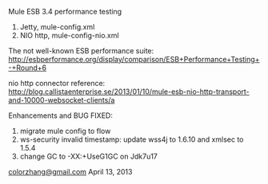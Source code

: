 Mule ESB 3.4 performance testing
1) Jetty, mule-config.xml
2) NIO http, mule-config-nio.xml

The not well-known ESB performance suite:
http://esbperformance.org/display/comparison/ESB+Performance+Testing+-+Round+6

nio http connector reference:
http://blog.callistaenterprise.se/2013/01/10/mule-esb-nio-http-transport-and-10000-websocket-clients/a


Enhancements and BUG FIXED:

1) migrate mule config to flow
2) ws-security invalid timestamp: update wss4j to 1.6.10 and xmlsec to 1.5.4
3) change GC to -XX:+UseG1GC on Jdk7u17

colorzhang@gmail.com
April 13, 2013
